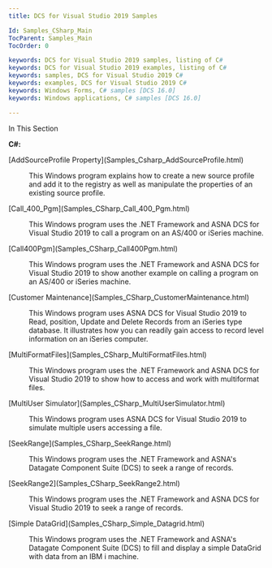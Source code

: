 ```yaml
---
title: DCS for Visual Studio 2019 Samples

Id: Samples_CSharp_Main
TocParent: Samples_Main
TocOrder: 0

keywords: DCS for Visual Studio 2019 samples, listing of C#
keywords: DCS for Visual Studio 2019 examples, listing of C#
keywords: samples, DCS for Visual Studio 2019 C#
keywords: examples, DCS for Visual Studio 2019 C#
keywords: Windows Forms, C# samples [DCS 16.0]
keywords: Windows applications, C# samples [DCS 16.0]

---
```


In This Section

**C#:** 
<dl>
        <dt>
          [AddSourceProfile Property](Samples_Csharp_AddSourceProfile.html)
        </dt>
        <dd>

This Windows program explains how to create a new source profile and add it to the registry as well as manipulate the properties of an existing source profile. 
</dd>
        <dt>
          [Call_400_Pgm](Samples_CSharp_Call_400_Pgm.html)
        </dt>
        <dd>

This Windows program uses the .NET Framework and ASNA DCS for Visual Studio 2019 to call a program on an AS/400 or iSeries machine. 
</dd>
        <dt>
          [Call400Pgm](Samples_CSharp_Call400Pgm.html)
        </dt>
        <dd>

This Windows program uses the .NET Framework and ASNA DCS for Visual Studio 2019 to show another example on calling a program on an AS/400 or iSeries machine. 
</dd>
        <dt>
          [Customer Maintenance](Samples_CSharp_CustomerMaintenance.html)
        </dt>
        <dd>

This Windows program uses ASNA DCS for Visual Studio 2019 to Read, position, Update and Delete Records from an iSeries type database. It illustrates how you can readily gain access to record level information on an iSeries computer. 
</dd>
</dl>
<dl>
        <dt>
          [MultiFormatFiles](Samples_CSharp_MultiFormatFiles.html)
        </dt>
        <dd>

This Windows program uses the .NET Framework and ASNA DCS for Visual Studio 2019 to show how to access and work with multiformat files. 
</dd>
        <dt>
          [MultiUser Simulator](Samples_CSharp_MultiUserSimulator.html)
        </dt>
        <dd>

This Windows program uses ASNA DCS for Visual Studio 2019 to simulate multiple users accessing a file. 
</dd>
        <dt>
          [SeekRange](Samples_CSharp_SeekRange.html)
        </dt>
        <dd>

This Windows program uses the .NET Framework and ASNA's Datagate Component Suite (DCS) to seek a range of records.
</dd>
</dl>
<dl>
        <dt>
          [SeekRange2](Samples_CSharp_SeekRange2.html)
        </dt>
        <dd>

This Windows program uses the .NET Framework and ASNA DCS for Visual Studio 2019 to seek a range of records. 
</dd>
        <dt>
          [Simple DataGrid](Samples_CSharp_Simple_Datagrid.html)
        </dt>
        <dd>

This Windows program uses the .NET Framework and ASNA's Datagate Component Suite (DCS) to fill and display a simple DataGrid with data from an IBM i machine.
</dd>
</dl>

